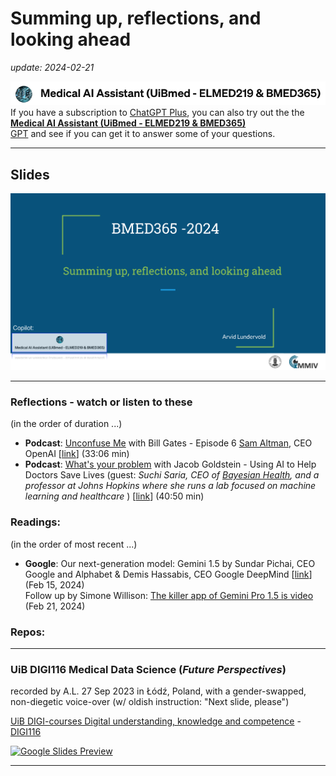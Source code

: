 # Summing up, reflections, and looking ahead

 _update: 2024-02-21_


<!-- ![img](../assets/GPT-MedAI.png)<br> -->
<img src="../assets/GPT-MedAI.png" width="600"><br>
If you have a subscription to [ChatGPT Plus](https://openai.com/blog/chatgpt-plus), you can also try out the the [**Medical AI Assistant (UiBmed - ELMED219 & BMED365)**](https://chat.openai.com/g/g-d90dfN17H-medical-ai-assistant-uibmed-elmed219-bmed365) <br> [GPT](https://openai.com/blog/introducing-gpts) and see if you can get it to answer some of your questions.

---------------

## Slides



<a href="https://docs.google.com/presentation/d/e/2PACX-1vTnHk_eMlJrb8g3DSEIk5CYxTvxJtJBPef3Wg9CxuZppe6cakJdQfaWDzdYJfCcftlETULeF8kC-GBn/pub?start=false&loop=false&delayms=3000"><img src="assets/Reflections-slide-0.png"></a>

<!--

<img src="assets/Reflections-slide-0.png">
-->
-----

### Reflections - watch or listen to these
(in the order of duration ...)

- **Podcast**: [Unconfuse Me](https://www.gatesnotes.com/Podcast) with Bill Gates - Episode 6 [Sam Altman](https://en.wikipedia.org/wiki/Sam_Altman), CEO OpenAI [[link](https://www.youtube.com/watch?v=PkXELH6Y2lM)]  (33:06 min)
- **Podcast**: [What's your problem](https://www.pushkin.fm/podcasts/whats-your-problem) with Jacob Goldstein - Using AI to Help Doctors Save Lives (guest: _Suchi Saria, CEO of [Bayesian Health](https://www.bayesianhealth.com), and a professor at Johns Hopkins where she runs a lab focused on machine learning and healthcare_ ) [[link](https://www.pushkin.fm/podcasts/whats-your-problem/using-ai-to-help-doctors-save-lives)] (40:50 min)
  
### Readings:
(in the order of most recent ...)

- **Google**: Our next-generation model: Gemini 1.5 by Sundar Pichai, CEO Google and Alphabet & Demis Hassabis, CEO Google DeepMind [[link](https://blog.google/technology/ai/google-gemini-next-generation-model-february-2024)] (Feb 15, 2024) <br> Follow up by Simone Willison: [The killer app of Gemini Pro 1.5 is video](https://simonwillison.net/2024/Feb/21/gemini-pro-video) (Feb 21, 2024)

  
### Repos:

----

### UiB DIGI116 Medical Data Science (_Future Perspectives_)
recorded by A.L. 27 Sep 2023 in Łódź, Poland, with a gender-swapped, non-diegetic voice-over (w/ oldish instruction: "Next slide, please")

[UiB DIGI-courses Digital understanding, knowledge and competence](https://www.uib.no/en/digi) - [DIGI116](https://www4.uib.no/en/courses/DIGI116)

[![Google Slides Preview](assets/DIGI116-Future-Perspective-20230926-slides-preview.png)](https://docs.google.com/presentation/d/e/2PACX-1vQdvaaREXaSEdKdgUtwhHa2zoZthgYbMbzwCz0zaU1BcGei9QhBW9OOxRaFDe_5jCOiZcM6dsVvr-wj/pub?start=false&loop=false&delayms=3000)

----

